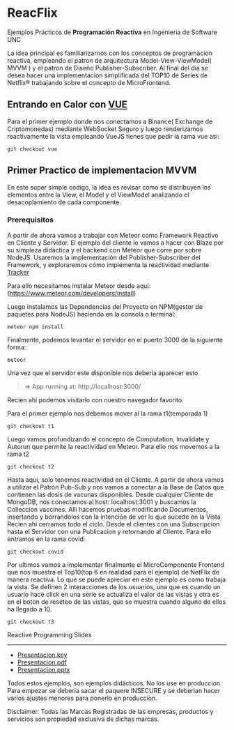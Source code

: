 # ReacFlix
Ejemplos Prácticos de __Programación Reactiva__ en Ingenieria de Software UNC

  La idea principal es familiarizarnos con los conceptos de programacion reactiva, empleando el patron de arquitectura Model-View-ViewModel( MVVM ) y el patron de Diseño Publisher-Subscriber. Al final del dia se desea hacer una implementacion simplificada del TOP10 de Series de Netflix&#174; trabajando sobre el concepto de MicroFrontend.
  
  
## Entrando en Calor con [VUE]( https://vuejs.org/ )
Para el primer ejemplo donde nos conectamos a Binance( Exchange de Criptomonedas) mediante WebSocket Seguro y luego renderizamos reactivamente la vista empleando VueJS tienes que pedir la rama vue asi:

```
git checkout vue
```

## Primer Practico de implementacion MVVM

En este super simple codigo, la idea es revisar como se distribuyen los elementos entre la View, el Model y el ViewModel analizando el desacoplamiento de cada componente.

### Prerequisitos

A partir de ahora vamos a trabajar con Meteor como Framework Reactivo en Cliente y Servidor. El ejemplo del cliente lo vamos a hacer con Blaze por su simpleza didáctica y el backend con Meteor que corre por sobre NodeJS. Usaremos la implementación del Publisher-Subscriber del Framework, y exploraremos cómo implementa la reactividad mediante [ Tracker ](https://docs.meteor.com/api/tracker.html)

Para ello necesitamos instalar Meteor desde aqui: (https://www.meteor.com/developers/install)

Luego instalamos las Dependencias del Proyecto en NPM(gestor de paquetes para NodeJS) haciendo en la consola o terminal:

```
meteor npm install
```

Finalmente, podemos levantar el servidor en el puerto 3000 de la siguiente forma:

```
meteor
```

Una vez que el servidor este disponible nos deberia aparecer esto

> => App running at: http://localhost:3000/

Recien ahi podemos visitarlo con nuestro navegador favorito.


Para el primer ejemplo nos debemos mover al la rama t1(temporada 1)

```
git checkout t1
```

Luego vamos profundizando el concepto de Computation, Invalidate y Autorun que permite la reactividad en Meteor. Para ello nos movemos a la rama t2

```
git checkout t2
```

Hasta aqui, solo tenemos reactividad en el Cliente. A partir de ahora vamos a utilizar el Patron Pub-Sub y nos vamos a conectar a la Base de Datos que contienen las dosis de vacunas disponibles. Desde cualquier Cliente de MongoDB, nos conectamos al host: localhost:3001 y buscamos la Colleccion vaccines. Alli hacemos pruebas modificando Documentos, insertando y borrandolos con la intención de ver lo que sucede en la Vista. Recien ahi cerramos todo el ciclo. Desde el clientes con una Subscripcion hasta el Servidor con una Publicacion y retornando al Cliente. Para ello entramos en la rama covid:

```
git checkout covid
```

Por ultimos vamos a implementar finalmente el MicroComponente Frontend que nos muestra el Top10(top 6 en realidad para el ejemplo) de NetFlix de manera reactiva. Lo que se puede apreciar en este ejemplo es como trabaja la vista. Se definen 2 interacciones de los usuarios, una que es cuando un usuario hace click en una serie se actualiza el valor de las vistas y otra es en el boton de reseteo de las vistas, que se muestra cuando alguno de ellos ha llegado a 10.

```
git checkout t3
```

Reactive Programming Slides
_____
  * [Presentacion.key](https://github.com/danilopaez/ReacFlix/blob/master/docs/Presentacion.key?raw=true)
  * [Presentacion.pdf](https://github.com/danilopaez/ReacFlix/blob/master/docs/Presentacion.pdf?raw=true)
  * [Presentacion.pptx](https://github.com/danilopaez/ReacFlix/blob/master/docs/Presentacion.pptx?raw=true)

Todos estos ejemplos, son ejemplos didácticos. No los use en produccion. Para empezar se deberia sacar el paquere INSECURE y se deberian hacer varios ajustes menores para ponerlo en produccion.

Disclaimer: Todas las Marcas Registradas de las empresas, productos y servicios son propiedad exclusiva de dichas marcas.









